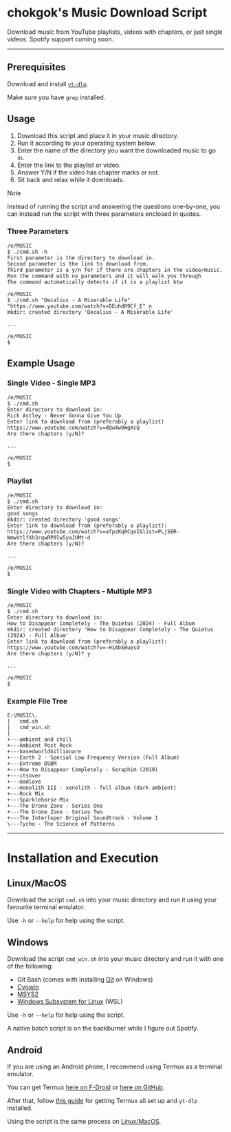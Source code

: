 # chokgok's Music Download Script

Download music from YouTube playlists, videos with chapters, or just single videos. Spotify support coming soon.

---

## Prerequisites

Download and install [`yt-dlp`](https://github.com/yt-dlp/yt-dlp).

Make sure you have `grep` installed.

## Usage

1. Download this script and place it in your music directory.
2. Run it according to your operating system below.
3. Enter the name of the directory you want the downloaded music to go in.
4. Enter the link to the playlist or video.
5. Answer Y/N if the video has chapter marks or not.
6. Sit back and relax while it downloads.

> [!NOTE]
> Instead of running the script and answering the questions one-by-one,
> you can instead run the script with three parameters enclosed in quotes.

### Three Parameters

```
/e/MUSIC
$ ./cmd.sh -h
First parameter is the directory to download in.
Second parameter is the link to download from.
Third parameter is a y/n for if there are chapters in the video/music.
Run the command with no parameters and it will walk you through
The command automatically detects if it is a playlist btw

/e/MUSIC
$ ./cmd.sh "Decalius - A Miserable Life" "https://www.youtube.com/watch?v=DEuhdR9Cf_E" n
mkdir: created directory 'Decalius - A Miserable Life'

...

/e/MUSIC
$ 
```

## Example Usage

### Single Video - Single MP3

```
/e/MUSIC
$ ./cmd.sh
Enter directory to download in:
Rick Astley - Never Gonna Give You Up
Enter link to download from (preferably a playlist)
https://www.youtube.com/watch?v=dQw4w9WgXcQ
Are there chapters (y/N)?

...

/e/MUSIC
$ 
```

### Playlist

```
/e/MUSIC
$ ./cmd.sh
Enter directory to download in:
good songs
mkdir: created directory 'good songs'
Enter link to download from (preferably a playlist):
https://www.youtube.com/watch?v=afpzKq0CqoI&list=PLjSER-WmwVtlfXh3rqwRP0lw5yaJUMt-d
Are there chapters (y/N)?

...

/e/MUSIC
$
```

### Single Video with Chapters - Multiple MP3

```
/e/MUSIC
$ ./cmd.sh
Enter directory to download in:
How to Disappear Completely - The Quietus (2024) - Full Album
mkdir: created directory 'How to Disappear Completely - The Quietus (2024) - Full Album'
Enter link to download from (preferably a playlist):
https://www.youtube.com/watch?v=-H1AbSWuesU
Are there chapters (y/N)? y

...

/e/MUSIC
$ 
```

### Example File Tree

```
E:\MUSIC\.
|   cmd.sh
|   cmd_win.sh
|
+---ambient and chill
+---Ambient Post Rock
+---basedworldbillionare
+---Earth 2 - Special Low Frequency Version (Full Album)
+---Extreme DSBM
+---How to Disappear Completely - Seraphim (2019)
+---itsover
+---madlove
+---monolith III - xenolith - full album (dark ambient)
+---Rock Mix
+---Sparklehorse Mix
+---The Drone Zone - Series One
+---The Drone Zone - Series Two
+---The Interloper Original Soundtrack - Volume 1
\---Tycho - The Science of Patterns
```

---

# Installation and Execution

## Linux/MacOS

Download the script `cmd.sh` into your music directory and run it using your favourite terminal emulator.

Use `-h` or `--help` for help using the script.

## Windows

Download the script `cmd_win.sh` into your music directory and run it with one of the following:

- Git Bash (comes with installing [Git](https://git-scm.com/downloads) on Windows)
- [Cygwin](https://www.cygwin.com/)
- [MSYS2](https://www.msys2.org/)
- [Windows Subsystem for Linux](https://learn.microsoft.com/en-us/windows/wsl/install) (WSL)

Use `-h` or `--help` for help using the script.

A native batch script is on the backburner while I figure out Spotify.

## Android

If you are using an Android phone, I recommend using Termux as a terminal emulator.

You can get Termux [here on F-Droid](https://f-droid.org/en/packages/com.termux/) or [here on GitHub](https://github.com/termux/termux-app/releases/tag/v0.118.1).

After that, follow [this guide](https://gist.github.com/cyrillkuettel/d63785cf5f4c00106ae215188c377515) for getting Termux all set up and `yt-dlp` installed.

Using the script is the same process on [Linux/MacOS](#linuxmacos).
